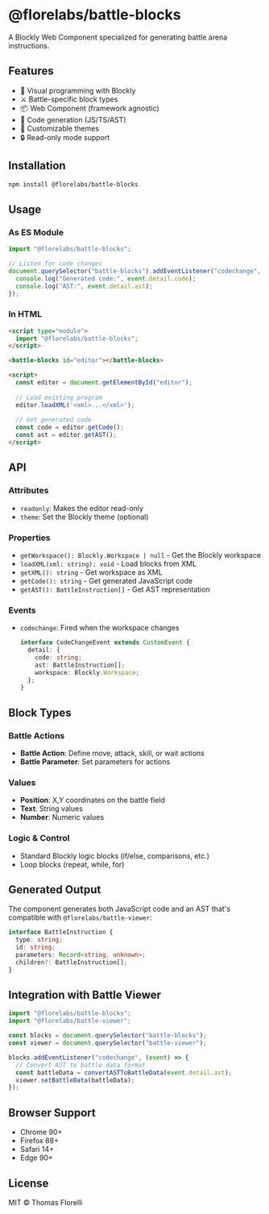 # @florelabs/battle-blocks

A Blockly Web Component specialized for generating battle arena instructions.

## Features

- 🧩 Visual programming with Blockly
- ⚔️ Battle-specific block types
- 📦 Web Component (framework agnostic)
- 🔧 Code generation (JS/TS/AST)
- 🎨 Customizable themes
- 🔒 Read-only mode support

## Installation

```bash
npm install @florelabs/battle-blocks
```

## Usage

### As ES Module

```javascript
import "@florelabs/battle-blocks";

// Listen for code changes
document.querySelector("battle-blocks").addEventListener("codechange", (event) => {
  console.log("Generated code:", event.detail.code);
  console.log("AST:", event.detail.ast);
});
```

### In HTML

```html
<script type="module">
  import "@florelabs/battle-blocks";
</script>

<battle-blocks id="editor"></battle-blocks>

<script>
  const editor = document.getElementById("editor");
  
  // Load existing program
  editor.loadXML('<xml>...</xml>');
  
  // Get generated code
  const code = editor.getCode();
  const ast = editor.getAST();
</script>
```

## API

### Attributes

- `readonly`: Makes the editor read-only
- `theme`: Set the Blockly theme (optional)

### Properties

- `getWorkspace(): Blockly.Workspace | null` - Get the Blockly workspace
- `loadXML(xml: string): void` - Load blocks from XML
- `getXML(): string` - Get workspace as XML
- `getCode(): string` - Get generated JavaScript code
- `getAST(): BattleInstruction[]` - Get AST representation

### Events

- `codechange`: Fired when the workspace changes
  ```typescript
  interface CodeChangeEvent extends CustomEvent {
    detail: {
      code: string;
      ast: BattleInstruction[];
      workspace: Blockly.Workspace;
    };
  }
  ```

## Block Types

### Battle Actions

- **Battle Action**: Define move, attack, skill, or wait actions
- **Battle Parameter**: Set parameters for actions

### Values

- **Position**: X,Y coordinates on the battle field
- **Text**: String values
- **Number**: Numeric values

### Logic & Control

- Standard Blockly logic blocks (if/else, comparisons, etc.)
- Loop blocks (repeat, while, for)

## Generated Output

The component generates both JavaScript code and an AST that's compatible with `@florelabs/battle-viewer`:

```typescript
interface BattleInstruction {
  type: string;
  id: string;
  parameters: Record<string, unknown>;
  children?: BattleInstruction[];
}
```

## Integration with Battle Viewer

```javascript
import "@florelabs/battle-blocks";
import "@florelabs/battle-viewer";

const blocks = document.querySelector("battle-blocks");
const viewer = document.querySelector("battle-viewer");

blocks.addEventListener("codechange", (event) => {
  // Convert AST to battle data format
  const battleData = convertASTToBattleData(event.detail.ast);
  viewer.setBattleData(battleData);
});
```

## Browser Support

- Chrome 90+
- Firefox 88+
- Safari 14+
- Edge 90+

## License

MIT © Thomas Florelli